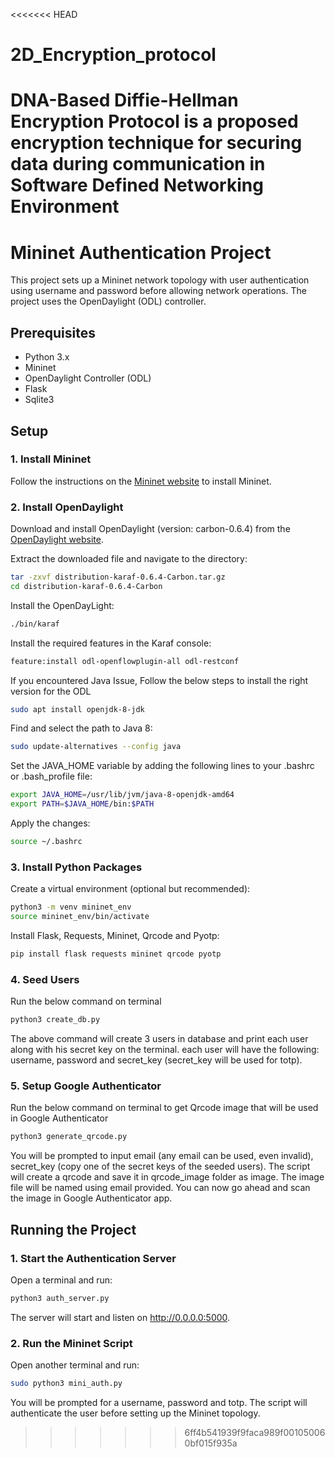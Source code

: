 <<<<<<< HEAD
# 2D_Encryption_protocol
DNA-Based Diffie-Hellman Encryption Protocol is a proposed encryption technique for securing data during communication in Software Defined Networking Environment
=======
# Mininet Authentication Project

This project sets up a Mininet network topology with user authentication using username and password before allowing network operations. The project uses the OpenDaylight (ODL) controller.

## Prerequisites

- Python 3.x
- Mininet
- OpenDaylight Controller (ODL)
- Flask
- Sqlite3

## Setup

### 1. Install Mininet

Follow the instructions on the [Mininet website](http://mininet.org/download/) to install Mininet.

### 2. Install OpenDaylight

Download and install OpenDaylight (version: carbon-0.6.4) from the [OpenDaylight website](https://nexus.opendaylight.org/content/repositories/public/org/opendaylight/integration/distribution-karaf/0.6.4-Carbon/distribution-karaf-0.6.4-Carbon.tar.gz).

Extract the downloaded file and navigate to the directory:

```bash
tar -zxvf distribution-karaf-0.6.4-Carbon.tar.gz
cd distribution-karaf-0.6.4-Carbon
```
Install the OpenDayLight:
```bash
./bin/karaf
```

Install the required features in the Karaf console:
```bash
feature:install odl-openflowplugin-all odl-restconf
```

If you encountered Java Issue, Follow the below steps to install the right version for the ODL
```bash
sudo apt install openjdk-8-jdk
```

Find and select the path to Java 8:
```bash
sudo update-alternatives --config java
```

Set the JAVA_HOME variable by adding the following lines to your .bashrc or .bash_profile file:
```bash
export JAVA_HOME=/usr/lib/jvm/java-8-openjdk-amd64
export PATH=$JAVA_HOME/bin:$PATH
```

Apply the changes:
```bash
source ~/.bashrc
```

### 3. Install Python Packages
Create a virtual environment (optional but recommended):

```bash
python3 -m venv mininet_env
source mininet_env/bin/activate
```

Install Flask, Requests, Mininet, Qrcode and Pyotp:
```bash
pip install flask requests mininet qrcode pyotp
```

### 4. Seed Users
Run the below command on terminal
```bash
python3 create_db.py
```
The above command will create 3 users in database and print each user along with his secret key on the terminal. each user will have the following:
username, password and secret_key (secret_key will be used for totp).

### 5. Setup Google Authenticator
Run the below command on terminal to get Qrcode image that will be used in Google Authenticator
```bash
python3 generate_qrcode.py
```
You will be prompted to input email (any email can be used, even invalid), secret_key (copy one of the secret keys of the seeded users). The script will create a qrcode and save it in qrcode_image folder as image. The image file will be named using email provided.
You can now go ahead and scan the image in Google Authenticator app.

## Running the Project
### 1. Start the Authentication Server
Open a terminal and run:

```bash
python3 auth_server.py
```
The server will start and listen on http://0.0.0.0:5000.

### 2. Run the Mininet Script
Open another terminal and run:

```bash
sudo python3 mini_auth.py
```
You will be prompted for a username, password and totp. The script will authenticate the user before setting up the Mininet topology.
>>>>>>> 6ff4b541939f9faca989f001050060bf015f935a
